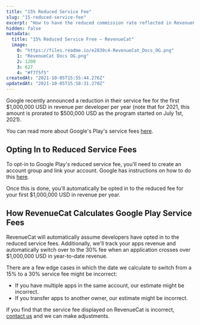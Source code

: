 ```yaml
---
title: "15% Reduced Service Fee"
slug: "15-reduced-service-fee"
excerpt: "How to have the reduced commission rate reflected in RevenueCat"
hidden: false
metadata: 
  title: "15% Reduced Service Free – RevenueCat"
  image: 
    0: "https://files.readme.io/e2830c4-RevenueCat_Docs_OG.png"
    1: "RevenueCat Docs OG.png"
    2: 1200
    3: 627
    4: "#f7f5f5"
createdAt: "2021-10-05T15:55:44.276Z"
updatedAt: "2021-10-05T15:58:31.270Z"
---
```

Google recently announced a reduction in their service fee for the first $1,000,000 USD in revenue per developer per year (note that for 2021, this amount is prorated to $500,000 USD as the program started on July 1st, 2021).

You can read more about Google's Play's service fees [here](https://support.google.com/googleplay/android-developer/answer/112622?hl=en).

## Opting In to Reduced Service Fees

To opt-in to Google Play's reduced service fee, you'll need to create an account group and link your account. Google has instructions on how to do this [here](https://support.google.com/googleplay/android-developer/answer/10632485).

Once this is done, you'll automatically be opted in to the reduced fee for your first $1,000,000 USD in revenue per year.

## How RevenueCat Calculates Google Play Service Fees

RevenueCat will automatically assume developers have opted in to the reduced service fees. Additionally, we'll track your apps revenue and automatically switch over to the 30% fee when an application crosses over $1,000,000 USD in year-to-date revenue.

There are a few edge cases in which the date we calculate to switch from a 15% to a 30% service fee might be incorrect:

- If you have multiple apps in the same account, our estimate might be incorrect.
- If you transfer apps to another owner, our estimate might be incorrect.

If you find that the service fee displayed on RevenueCat is incorrect, [contact us](https://app.revenuecat.com/settings/support) and we can make adjustments.